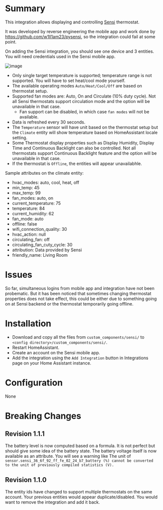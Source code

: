 # Summary

This integration allows displaying and controlling [Sensi](https://sensi.emerson.com/en-us) thermostat.

It was developed by reverse engineering the mobile app and work done by https://github.com/w1ll1am23/pysensi, so the integration could fail at some point.

On adding the Sensi integration, you should see one device and 3 entities. You will need credentials used in the Sensi mobile app.

![image](https://github.com/iprak/sensi/assets/6459774/2222ea8e-c6bf-482d-b551-89464f81cdcd)


- Only single target temperature is supported; temperature range is not supported. You will have to set heat/cool mode yourself.
- The available operating modes `Auto/Heat/Cool/Off` are based on thermostat setup.
- Supported fan modes are: Auto, On and Circulate (10% duty cycle). Not all Sensi thermostats support circulation mode and the option will be unavailable in that case.
  - Fan support can be disabled, in which case `fan modes` will not be available.
- Data is refreshed every 30 seconds.
- The `Temperature` sensor will have unit based on the thermostat setup but the `Climate` entity will show temperature based on HomeAssistant locale setting.
- Some Thermostat display properties such as Display Humidity, Display Time and Continuous Backlight can also be controlled. Not all thermostats support Continuous Backlight feature and the option will be unavailable in that case.
- If the thermostat is `Offline`, the entities will appear unavailabhle.

Sample attributes on the climate entity:

- hvac_modes: auto, cool, heat, off
- min_temp: 45
- max_temp: 99
- fan_modes: auto, on
- current_temperature: 75
- temperature: 84
- current_humidity: 62
- fan_mode: auto
- offline: false
- wifi_connection_quality: 30
- hvac_action: null
- circulating_fan: off
- circulating_fan_cuty_cycle: 30
- attribution: Data provided by Sensi
- friendly_name: Living Room

# Issues

So far, simultaneous logins from mobile app and integration have not been probematic. But it has been noticed that sometimes changing thermostat properties does not take effect, this could be either due to something going on at Sensi backend or the thermostat temporarily going offline.

# Installation

- Download and copy all the files from `custom_components/sensi/` to `<config directory>/custom_components/sensi/`.
- Restart HomeAssistant.
- Create an account on the Sensi mobile app.
- Add the integration using the `Add Integration` button in Integrations page on your Home Assistant instance.

# Configuration

None

# Breaking Changes

## Revision 1.1.1
The battery level is now computed based on a formula. It is not perfect but should give some idea of the battery state. The battery voltage itself is now available as an attribute. You will see a warning like The unit of `sensor.sensi_36_6f_92_ff_fe_02_24_b7_battery (%) cannot be converted to the unit of previously compiled statistics (V).`

## Revision 1.1.0

The entity ids have changed to support multiple thermostats on the same account. Your previous entities would appear duplicate/disabled. You would want to remove the integration and add it back.
